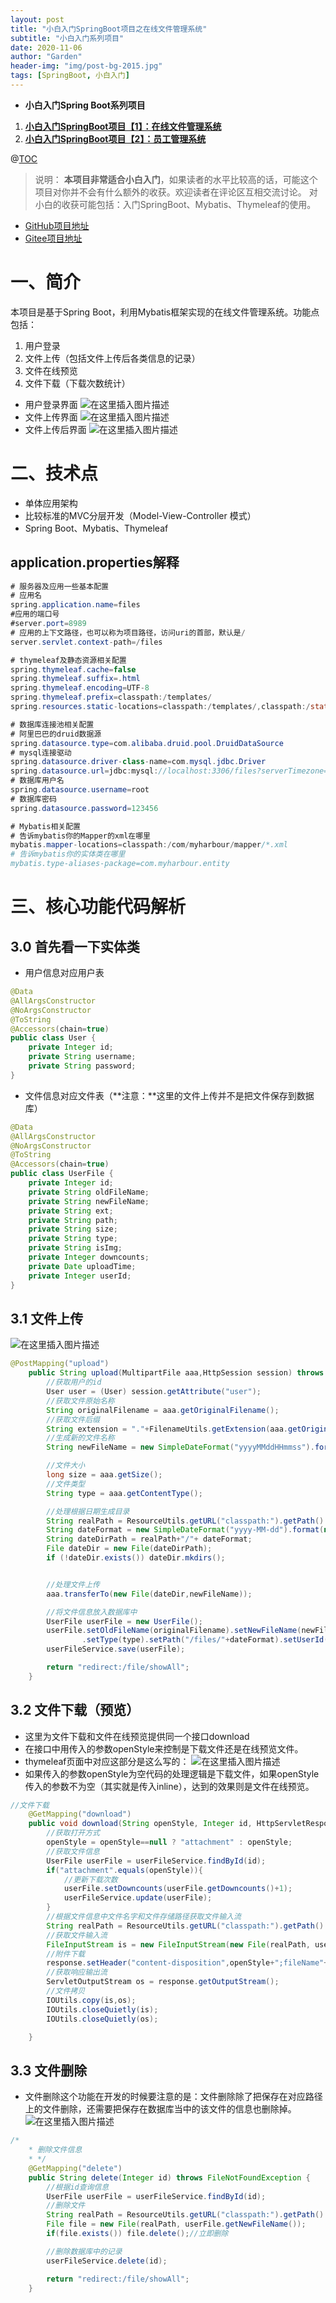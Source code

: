 ```yaml
---
layout: post
title: "小白入门SpringBoot项目之在线文件管理系统"
subtitle: "小白入门系列项目"
date: 2020-11-06
author: "Garden"
header-img: "img/post-bg-2015.jpg"
tags: [SpringBoot, 小白入门]
---
```


* **小白入门Spring Boot系列项目**
1. [**小白入门SpringBoot项目【1】：在线文件管理系统**](https://blog.csdn.net/weixin_44870909/article/details/109729357)
2. [**小白入门SpringBoot项目【2】：员工管理系统**](https://blog.csdn.net/weixin_44870909/article/details/109749701)

@[TOC](在线文件管理系统)


> 说明：
> **本项目非常适合小白入门**，如果读者的水平比较高的话，可能这个项目对你并不会有什么额外的收获。欢迎读者在评论区互相交流讨论。
> 对小白的收获可能包括：入门SpringBoot、Mybatis、Thymeleaf的使用。

* [GitHub项目地址](https://github.com/GardenChan/Simple-online-file-management-system)
* [Gitee项目地址](https://gitee.com/gardenchan/simple-online-file-management-system)
# 一、简介
本项目是基于Spring Boot，利用Mybatis框架实现的在线文件管理系统。功能点包括：
1. 用户登录
2. 文件上传（包括文件上传后各类信息的记录）
3. 文件在线预览
4. 文件下载（下载次数统计）
* 用户登录界面
![在这里插入图片描述](https://img-blog.csdnimg.cn/20201116204604132.png#pic_center)
* 文件上传界面
![在这里插入图片描述](https://img-blog.csdnimg.cn/20201116204623773.png?x-oss-process=image/watermark,type_ZmFuZ3poZW5naGVpdGk,shadow_10,text_aHR0cHM6Ly9ibG9nLmNzZG4ubmV0L3dlaXhpbl80NDg3MDkwOQ==,size_16,color_FFFFFF,t_70#pic_center)
* 文件上传后界面
![在这里插入图片描述](https://img-blog.csdnimg.cn/2020111620464268.png?x-oss-process=image/watermark,type_ZmFuZ3poZW5naGVpdGk,shadow_10,text_aHR0cHM6Ly9ibG9nLmNzZG4ubmV0L3dlaXhpbl80NDg3MDkwOQ==,size_16,color_FFFFFF,t_70#pic_center)

# 二、技术点
* 单体应用架构
* 比较标准的MVC分层开发（Model-View-Controller 模式）
* Spring Boot、Mybatis、Thymeleaf

## application.properties解释

```java
# 服务器及应用一些基本配置
# 应用名
spring.application.name=files
#应用的端口号
#server.port=8989
# 应用的上下文路径，也可以称为项目路径，访问uri的首部，默认是/
server.servlet.context-path=/files

# thymeleaf及静态资源相关配置
spring.thymeleaf.cache=false
spring.thymeleaf.suffix=.html
spring.thymeleaf.encoding=UTF-8
spring.thymeleaf.prefix=classpath:/templates/
spring.resources.static-locations=classpath:/templates/,classpath:/static/

# 数据库连接池相关配置
# 阿里巴巴的druid数据源
spring.datasource.type=com.alibaba.druid.pool.DruidDataSource
# mysql连接驱动
spring.datasource.driver-class-name=com.mysql.jdbc.Driver
spring.datasource.url=jdbc:mysql://localhost:3306/files?serverTimezone=GMT
# 数据库用户名
spring.datasource.username=root
# 数据库密码
spring.datasource.password=123456

# Mybatis相关配置
# 告诉mybatis你的Mapper的xml在哪里
mybatis.mapper-locations=classpath:/com/myharbour/mapper/*.xml
# 告诉mybatis你的实体类在哪里
mybatis.type-aliases-package=com.myharbour.entity

```

# 三、核心功能代码解析
## 3.0 首先看一下实体类
* 用户信息对应用户表
```java
@Data
@AllArgsConstructor
@NoArgsConstructor
@ToString
@Accessors(chain=true)
public class User {
    private Integer id;
    private String username;
    private String password;
}
```
* 文件信息对应文件表（**注意：**这里的文件上传并不是把文件保存到数据库）

```java
@Data
@AllArgsConstructor
@NoArgsConstructor
@ToString
@Accessors(chain=true)
public class UserFile {
    private Integer id;
    private String oldFileName;
    private String newFileName;
    private String ext;
    private String path;
    private String size;
    private String type;
    private String isImg;
    private Integer downcounts;
    private Date uploadTime;
    private Integer userId;
}
```

## 3.1 文件上传
![在这里插入图片描述](https://img-blog.csdnimg.cn/20201116211059136.png?x-oss-process=image/watermark,type_ZmFuZ3poZW5naGVpdGk,shadow_10,text_aHR0cHM6Ly9ibG9nLmNzZG4ubmV0L3dlaXhpbl80NDg3MDkwOQ==,size_16,color_FFFFFF,t_70#pic_center)

```java
@PostMapping("upload")
    public String upload(MultipartFile aaa,HttpSession session) throws IOException {
        //获取用户的id
        User user = (User) session.getAttribute("user");
        //获取文件原始名称
        String originalFilename = aaa.getOriginalFilename();
        //获取文件后缀
        String extension = "."+FilenameUtils.getExtension(aaa.getOriginalFilename());
        //生成新的文件名称
        String newFileName = new SimpleDateFormat("yyyyMMddHHmmss").format(new Date()) + UUID.randomUUID().toString().replace("-", "") + extension;

        //文件大小
        long size = aaa.getSize();
        //文件类型
        String type = aaa.getContentType();

        //处理根据日期生成目录
        String realPath = ResourceUtils.getURL("classpath:").getPath() + "/static/files";
        String dateFormat = new SimpleDateFormat("yyyy-MM-dd").format(new Date());
        String dateDirPath = realPath+"/"+ dateFormat;
        File dateDir = new File(dateDirPath);
        if (!dateDir.exists()) dateDir.mkdirs();


        //处理文件上传
        aaa.transferTo(new File(dateDir,newFileName));

        //将文件信息放入数据库中
        UserFile userFile = new UserFile();
        userFile.setOldFileName(originalFilename).setNewFileName(newFileName).setExt(extension).setSize(String.valueOf(size))
                .setType(type).setPath("/files/"+dateFormat).setUserId(user.getId());
        userFileService.save(userFile);

        return "redirect:/file/showAll";
    }
```


## 3.2 文件下载（预览）
* 这里为文件下载和文件在线预览提供同一个接口download
* 在接口中用传入的参数openStyle来控制是下载文件还是在线预览文件。
* thymeleaf页面中对应这部分是这么写的：
![在这里插入图片描述](https://img-blog.csdnimg.cn/2020111621235952.png#pic_center)
* 如果传入的参数openStyle为空代码的处理逻辑是下载文件，如果openStyle传入的参数不为空（其实就是传入inline），达到的效果则是文件在线预览。
```java
//文件下载
    @GetMapping("download")
    public void download(String openStyle, Integer id, HttpServletResponse response) throws IOException {
        //获取打开方式
        openStyle = openStyle==null ? "attachment" : openStyle;
        //获取文件信息
        UserFile userFile = userFileService.findById(id);
        if("attachment".equals(openStyle)){
            //更新下载次数
            userFile.setDowncounts(userFile.getDowncounts()+1);
            userFileService.update(userFile);
        }
        //根据文件信息中文件名字和文件存储路径获取文件输入流
        String realPath = ResourceUtils.getURL("classpath:").getPath() + "/static" + userFile.getPath();
        //获取文件输入流
        FileInputStream is = new FileInputStream(new File(realPath, userFile.getNewFileName()));
        //附件下载
        response.setHeader("content-disposition",openStyle+";fileName"+ URLEncoder.encode(userFile.getOldFileName(),"UTF-8"));
        //获取响应输出流
        ServletOutputStream os = response.getOutputStream();
        //文件拷贝
        IOUtils.copy(is,os);
        IOUtils.closeQuietly(is);
        IOUtils.closeQuietly(os);

    }
```

## 3.3 文件删除
* 文件删除这个功能在开发的时候要注意的是：文件删除除了把保存在对应路径上的文件删除，还需要把保存在数据库当中的该文件的信息也删除掉。
![在这里插入图片描述](https://img-blog.csdnimg.cn/2020111621312063.png?x-oss-process=image/watermark,type_ZmFuZ3poZW5naGVpdGk,shadow_10,text_aHR0cHM6Ly9ibG9nLmNzZG4ubmV0L3dlaXhpbl80NDg3MDkwOQ==,size_16,color_FFFFFF,t_70#pic_center)

```java
/*
    * 删除文件信息
    * */
    @GetMapping("delete")
    public String delete(Integer id) throws FileNotFoundException {
        //根据id查询信息
        UserFile userFile = userFileService.findById(id);
        //删除文件
        String realPath = ResourceUtils.getURL("classpath:").getPath() + "/static" + userFile.getPath();
        File file = new File(realPath, userFile.getNewFileName());
        if(file.exists()) file.delete();//立即删除

        //删除数据库中的记录
        userFileService.delete(id);

        return "redirect:/file/showAll";
    }
```


